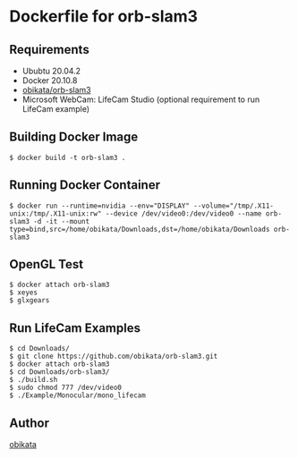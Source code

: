 Dockerfile for orb-slam3
====

## Requirements
- Ububtu 20.04.2
- Docker 20.10.8
- [obikata/orb-slam3](https://github.com/obikata/orb-slam3)
- Microsoft WebCam: LifeCam Studio (optional requirement to run LifeCam example)

## Building Docker Image
```
$ docker build -t orb-slam3 .
```

## Running Docker Container
```
$ docker run --runtime=nvidia --env="DISPLAY" --volume="/tmp/.X11-unix:/tmp/.X11-unix:rw" --device /dev/video0:/dev/video0 --name orb-slam3 -d -it --mount type=bind,src=/home/obikata/Downloads,dst=/home/obikata/Downloads orb-slam3
```

## OpenGL Test
```
$ docker attach orb-slam3
$ xeyes
$ glxgears
```

## Run LifeCam Examples
```
$ cd Downloads/
$ git clone https://github.com/obikata/orb-slam3.git
$ docker attach orb-slam3
$ cd Downloads/orb-slam3/
$ ./build.sh
$ sudo chmod 777 /dev/video0
$ ./Example/Monocular/mono_lifecam
```

## Author

[obikata](https://github.com/obikata)
